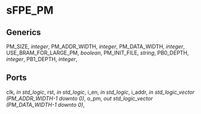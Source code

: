 # sFPE_PM

## Generics
  PM_SIZE, *integer*,
  PM_ADDR_WIDTH, *integer*,
  PM_DATA_WIDTH, *integer*,
  USE_BRAM_FOR_LARGE_PM, *boolean*,
  PM_INIT_FILE, *string*,
  PB0_DEPTH, *integer*,
  PB1_DEPTH, *integer*,

## Ports
  clk, *in std_logic*,
  rst, *in std_logic*,
  i_en, *in std_logic*,
  i_addr, *in std_logic_vector (PM_ADDR_WIDTH-1 downto 0)*,
  o_pm, *out std_logic_vector (PM_DATA_WIDTH-1 downto 0)*,
